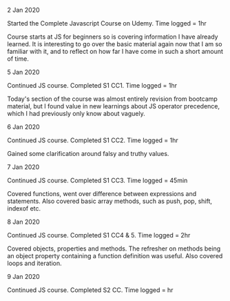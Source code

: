 2 Jan 2020

Started the Complete Javascript Course on Udemy. Time logged = 1hr

Course starts at JS for beginners so is covering information I have already learned. It is interesting to go over the basic material again now that I am so familiar with it, and to reflect on how far I have come in such a short amount of time. 


5 Jan 2020

Continued JS course. Completed S1 CC1. Time logged = 1hr

Today's section of the course was almost entirely revision from bootcamp material, but I found value in new learnings about JS operator precedence, which I had previously only know about vaguely. 


6 Jan 2020

Continued JS course. Completed S1 CC2. Time logged = 1hr

Gained some clarification around falsy and truthy values. 


7 Jan 2020

Continued JS course. Completed S1 CC3. Time logged = 45min 

Covered functions, went over difference between expressions and statements. Also covered basic array methods, such as push, pop, shift, indexof etc. 

8 Jan 2020

Continued JS course. Completed S1 CC4 & 5. Time logged = 2hr

Covered objects, properties and methods. The refresher on methods being an object property containing a function definition was useful.  Also covered loops and iteration. 


9 Jan 2020

Continued JS course. Completed S2 CC. Time logged = hr
